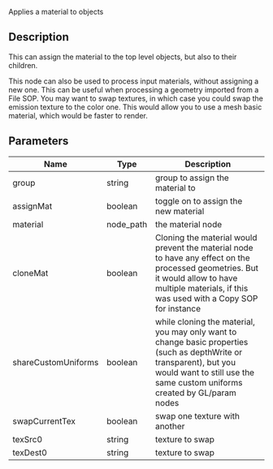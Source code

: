 Applies a material to objects


## Description

This can assign the material to the top level objects, but also to their children.

This node can also be used to process input materials, without assigning a new one. This can be useful when processing a geometry imported from a File SOP. You may want to swap textures, in which case you could swap the emission texture to the color one. This would allow you to use a mesh basic material, which would be faster to render.

## Parameters

<table>
<thead>
	<tr>
		<th>Name</th>
		<th>Type</th>
		<th>Description</th>
	</tr>
</thead>
<tr>
	<td>group</td>
	<td><div class='bg-purple-800 px-2 py-px text-white rounded-sm'>string</div></td>
	<td>group to assign the material to</td>
</tr>
<tr>
	<td>assignMat</td>
	<td><div class='bg-emerald-800 px-2 py-px text-white rounded-sm'>boolean</div></td>
	<td>toggle on to assign the new material</td>
</tr>
<tr>
	<td>material</td>
	<td><div class='bg-indigo-800 px-2 py-px text-white rounded-sm'>node_path</div></td>
	<td>the material node</td>
</tr>
<tr>
	<td>cloneMat</td>
	<td><div class='bg-emerald-800 px-2 py-px text-white rounded-sm'>boolean</div></td>
	<td>Cloning the material would prevent the material node to have any effect on the processed geometries. But it would allow to have multiple materials, if this was used with a Copy SOP for instance</td>
</tr>
<tr>
	<td>shareCustomUniforms</td>
	<td><div class='bg-emerald-800 px-2 py-px text-white rounded-sm'>boolean</div></td>
	<td>while cloning the material, you may only want to change basic properties (such as depthWrite or transparent), but you would want to still use the same custom uniforms created by GL/param nodes</td>
</tr>
<tr>
	<td>swapCurrentTex</td>
	<td><div class='bg-emerald-800 px-2 py-px text-white rounded-sm'>boolean</div></td>
	<td>swap one texture with another</td>
</tr>
<tr>
	<td>texSrc0</td>
	<td><div class='bg-purple-800 px-2 py-px text-white rounded-sm'>string</div></td>
	<td>texture to swap</td>
</tr>
<tr>
	<td>texDest0</td>
	<td><div class='bg-purple-800 px-2 py-px text-white rounded-sm'>string</div></td>
	<td>texture to swap</td>
</tr>
</table>